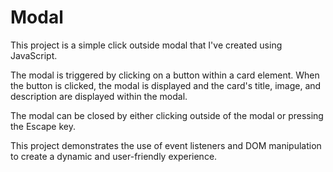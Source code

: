 # Modal
This project is a simple click outside modal that I've created using JavaScript.

The modal is triggered by clicking on a button within a card element. When the button is clicked, the modal is displayed and the card's title, image, and description are displayed within the modal.

The modal can be closed by either clicking outside of the modal or pressing the Escape key.

This project demonstrates the use of event listeners and DOM manipulation to create a dynamic and user-friendly experience.
